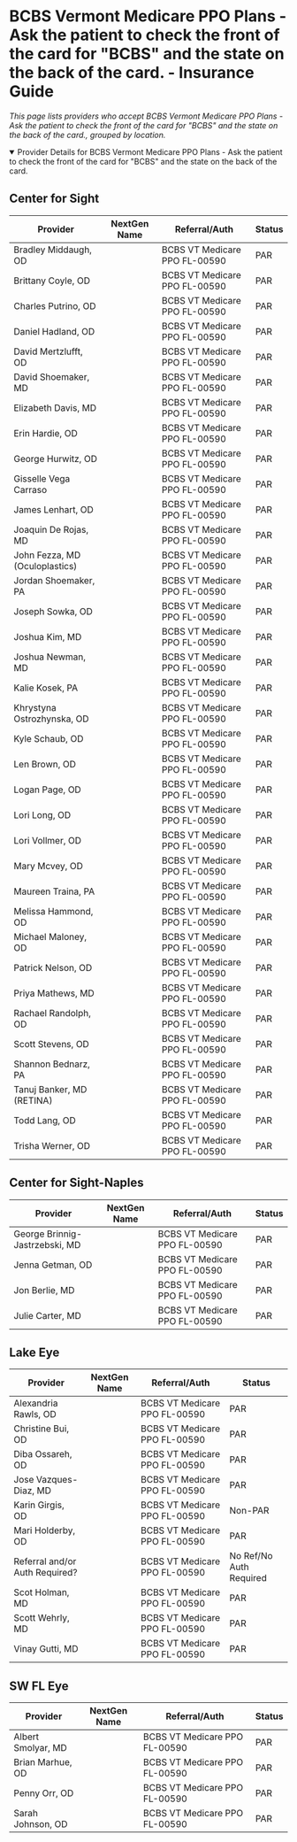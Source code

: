# BCBS Vermont Medicare PPO Plans - Ask the patient to check the front of the card for "BCBS" and the state on the back of the card. - Insurance Guide

*This page lists providers who accept BCBS Vermont Medicare PPO Plans - Ask the patient to check the front of the card for "BCBS" and the state on the back of the card., grouped by location.*

<details open><summary>Provider Details for BCBS Vermont Medicare PPO Plans - Ask the patient to check the front of the card for "BCBS" and the state on the back of the card.</summary>

## Center for Sight

| Provider | NextGen Name | Referral/Auth | Status |
|----------|-------------|--------------|--------|
| Bradley Middaugh, OD |  | BCBS VT Medicare PPO FL-00590 | PAR |
| Brittany Coyle, OD |  | BCBS VT Medicare PPO FL-00590 | PAR |
| Charles Putrino, OD |  | BCBS VT Medicare PPO FL-00590 | PAR |
| Daniel Hadland, OD |  | BCBS VT Medicare PPO FL-00590 | PAR |
| David Mertzlufft, OD |  | BCBS VT Medicare PPO FL-00590 | PAR |
| David Shoemaker, MD |  | BCBS VT Medicare PPO FL-00590 | PAR |
| Elizabeth Davis, MD |  | BCBS VT Medicare PPO FL-00590 | PAR |
| Erin Hardie, OD |  | BCBS VT Medicare PPO FL-00590 | PAR |
| George Hurwitz, OD |  | BCBS VT Medicare PPO FL-00590 | PAR |
| Gisselle Vega Carraso |  | BCBS VT Medicare PPO FL-00590 | PAR |
| James Lenhart, OD |  | BCBS VT Medicare PPO FL-00590 | PAR |
| Joaquin De Rojas, MD |  | BCBS VT Medicare PPO FL-00590 | PAR |
| John Fezza, MD (Oculoplastics) |  | BCBS VT Medicare PPO FL-00590 | PAR |
| Jordan Shoemaker, PA |  | BCBS VT Medicare PPO FL-00590 | PAR |
| Joseph Sowka, OD |  | BCBS VT Medicare PPO FL-00590 | PAR |
| Joshua Kim, MD |  | BCBS VT Medicare PPO FL-00590 | PAR |
| Joshua Newman, MD |  | BCBS VT Medicare PPO FL-00590 | PAR |
| Kalie Kosek, PA |  | BCBS VT Medicare PPO FL-00590 | PAR |
| Khrystyna Ostrozhynska, OD |  | BCBS VT Medicare PPO FL-00590 | PAR |
| Kyle Schaub, OD |  | BCBS VT Medicare PPO FL-00590 | PAR |
| Len Brown, OD |  | BCBS VT Medicare PPO FL-00590 | PAR |
| Logan Page, OD |  | BCBS VT Medicare PPO FL-00590 | PAR |
| Lori Long, OD |  | BCBS VT Medicare PPO FL-00590 | PAR |
| Lori Vollmer, OD |  | BCBS VT Medicare PPO FL-00590 | PAR |
| Mary Mcvey, OD |  | BCBS VT Medicare PPO FL-00590 | PAR |
| Maureen Traina, PA |  | BCBS VT Medicare PPO FL-00590 | PAR |
| Melissa Hammond, OD |  | BCBS VT Medicare PPO FL-00590 | PAR |
| Michael Maloney, OD |  | BCBS VT Medicare PPO FL-00590 | PAR |
| Patrick Nelson, OD |  | BCBS VT Medicare PPO FL-00590 | PAR |
| Priya Mathews, MD |  | BCBS VT Medicare PPO FL-00590 | PAR |
| Rachael Randolph, OD |  | BCBS VT Medicare PPO FL-00590 | PAR |
| Scott Stevens, OD |  | BCBS VT Medicare PPO FL-00590 | PAR |
| Shannon Bednarz, PA |  | BCBS VT Medicare PPO FL-00590 | PAR |
| Tanuj Banker, MD (RETINA) |  | BCBS VT Medicare PPO FL-00590 | PAR |
| Todd Lang, OD |  | BCBS VT Medicare PPO FL-00590 | PAR |
| Trisha Werner, OD |  | BCBS VT Medicare PPO FL-00590 | PAR |

## Center for Sight-Naples

| Provider | NextGen Name | Referral/Auth | Status |
|----------|-------------|--------------|--------|
| George Brinnig-Jastrzebski, MD |  | BCBS VT Medicare PPO FL-00590 | PAR |
| Jenna Getman, OD |  | BCBS VT Medicare PPO FL-00590 | PAR |
| Jon Berlie, MD |  | BCBS VT Medicare PPO FL-00590 | PAR |
| Julie Carter, MD |  | BCBS VT Medicare PPO FL-00590 | PAR |

## Lake Eye 

| Provider | NextGen Name | Referral/Auth | Status |
|----------|-------------|--------------|--------|
| Alexandria Rawls, OD |  | BCBS VT Medicare PPO FL-00590 | PAR |
| Christine Bui, OD |  | BCBS VT Medicare PPO FL-00590 | PAR |
| Diba Ossareh, OD |  | BCBS VT Medicare PPO FL-00590 | PAR |
| Jose Vazques-Diaz, MD |  | BCBS VT Medicare PPO FL-00590 | PAR |
| Karin Girgis, OD |  | BCBS VT Medicare PPO FL-00590 | Non-PAR |
| Mari Holderby, OD |  | BCBS VT Medicare PPO FL-00590 | PAR |
| Referral and/or Auth Required? |  | BCBS VT Medicare PPO FL-00590 | No Ref/No Auth Required |
| Scot Holman, MD |  | BCBS VT Medicare PPO FL-00590 | PAR |
| Scott Wehrly, MD |  | BCBS VT Medicare PPO FL-00590 | PAR |
| Vinay Gutti, MD |  | BCBS VT Medicare PPO FL-00590 | PAR |

## SW FL Eye

| Provider | NextGen Name | Referral/Auth | Status |
|----------|-------------|--------------|--------|
| Albert Smolyar, MD |  | BCBS VT Medicare PPO FL-00590 | PAR |
| Brian Marhue, OD |  | BCBS VT Medicare PPO FL-00590 | PAR |
| Penny Orr, OD |  | BCBS VT Medicare PPO FL-00590 | PAR |
| Sarah Johnson, OD |  | BCBS VT Medicare PPO FL-00590 | PAR |

</details>


